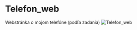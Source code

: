 # Telefon_web
Webstránka o mojom telefóne (podľa zadania)
![Telefon_web](https://user-images.githubusercontent.com/91070720/173955536-35ea2d5f-a29b-43ef-895e-c4dfef6e40a6.gif)
